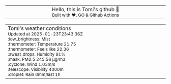 
<div align="center">
<table>
<tbody>
<td align="center">
<img width="2000" height="0"><br>
Hello, this is Tomi's github 👋<br>
<sup>Built with ❤️, GO & Github Actions</sup><br>
<img width="2000" height="0">
</td>
</tbody>
</table>
</div>
<table>
<tbody>
<td align="left">
<img width="2000" height="0"><br>
Tomi's weather conditions<br>
<sup>Updated at 2025-01-23T23:43:36Z</sup><br>
<sup>:low_brightness: Mist</sup><br>
<sup>:thermometer: Temperature 21.75 </sup><br>
<sup>:thermometer: Feels like 22.36</sup><br>
<sup>:sweat_drops: Humidity 91%</sup><br>
<sup>:mask: PM2.5 245.56 μg/m3</sup><br>
<sup>:cyclone: Wind 1.03m/s </sup><br>
<sup>:telescope: Visibility 4000m </sup><br>
<sup>:droplet: Rain 0mm/last 1h </sup><br>
<img width="2000" height="0">
</td>
<td align="left">
<img width="2000" height="0"><br>
<br>
<img width="2000" height="0">
</td>
</tbody>
</table>
</div>
    